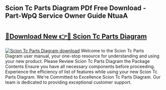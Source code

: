 ## Scion Tc Parts Diagram PDf Free Download - Part-WpQ Service Owner Guide NtuaA

# <h2><a href="http://dfs5ufz.blite.top/?on=Scion+Tc+Parts+Diagram">🔗Download New 👉🔴 Scion Tc Parts Diagram</a></h2>

[![Scion Tc Parts Diagram download](https://i.imgur.com/lujVjoI.png)](http://dfs5ufz.blite.top/?on=Scion+Tc+Parts+Diagram)
Welcome to the Scion Tc Parts Diagram user manual, your one-stop resource for understanding and using your new product. Please Review Scion Tc Parts Diagram the Package Contents Ensure you have all necessary components before proceeding. Experience the efficiency of list of features while using your new Scion Tc Parts Diagram. We're Committed to Excellence Scion Tc Parts Diagram. Our team is dedicated to providing exceptional customer support.
